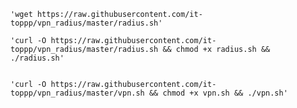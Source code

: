     'wget https://raw.githubusercontent.com/it-toppp/vpn_radius/master/radius.sh'

    'curl -O https://raw.githubusercontent.com/it-toppp/vpn_radius/master/radius.sh && chmod +x radius.sh && ./radius.sh'
    
    
    'curl -O https://raw.githubusercontent.com/it-toppp/vpn_radius/master/vpn.sh && chmod +x vpn.sh && ./vpn.sh'
